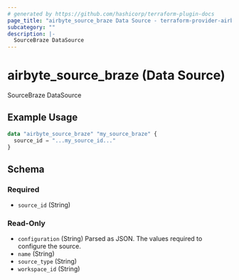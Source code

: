 ```yaml
---
# generated by https://github.com/hashicorp/terraform-plugin-docs
page_title: "airbyte_source_braze Data Source - terraform-provider-airbyte"
subcategory: ""
description: |-
  SourceBraze DataSource
---
```


# airbyte_source_braze (Data Source)

SourceBraze DataSource

## Example Usage

```terraform
data "airbyte_source_braze" "my_source_braze" {
  source_id = "...my_source_id..."
}
```

<!-- schema generated by tfplugindocs -->
## Schema

### Required

- `source_id` (String)

### Read-Only

- `configuration` (String) Parsed as JSON.
The values required to configure the source.
- `name` (String)
- `source_type` (String)
- `workspace_id` (String)


